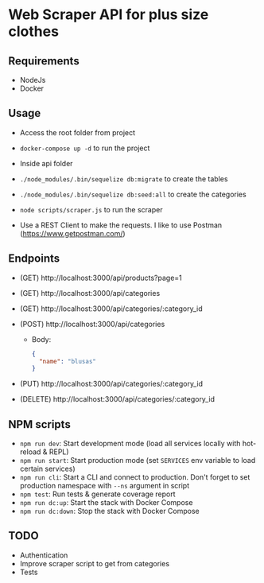 # Web Scraper API for plus size clothes

## Requirements
- NodeJs
- Docker

## Usage
- Access the root folder from project
- `docker-compose up -d` to run the project
- Inside api folder
- `./node_modules/.bin/sequelize db:migrate` to create the tables
- `./node_modules/.bin/sequelize db:seed:all` to create the categories
- `node scripts/scraper.js` to run the scraper

- Use a REST Client to make the requests. I like to use Postman (https://www.getpostman.com/)

## Endpoints
- (GET) http://localhost:3000/api/products?page=1

- (GET) http://localhost:3000/api/categories
- (GET) http://localhost:3000/api/categories/:category_id
- (POST) http://localhost:3000/api/categories
  - Body:
    ```json
    {
      "name": "blusas"
    }
    ```
- (PUT) http://localhost:3000/api/categories/:category_id
- (DELETE) http://localhost:3000/api/categories/:category_id

## NPM scripts

- `npm run dev`: Start development mode (load all services locally with hot-reload & REPL)
- `npm run start`: Start production mode (set `SERVICES` env variable to load certain services)
- `npm run cli`: Start a CLI and connect to production. Don't forget to set production namespace with `--ns` argument in script
- `npm test`: Run tests & generate coverage report
- `npm run dc:up`: Start the stack with Docker Compose
- `npm run dc:down`: Stop the stack with Docker Compose

## TODO

- Authentication
- Improve scraper script to get from categories
- Tests